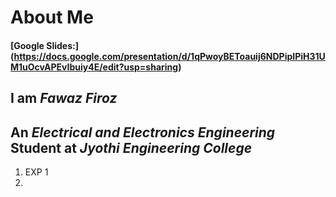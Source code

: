 # About Me
#### [Google Slides:] (https://docs.google.com/presentation/d/1qPwoyBEToauij6NDPipIPiH31UM1uOcvAPEvIbuiy4E/edit?usp=sharing)
## I am *Fawaz Firoz*
## An *Electrical and Electronics Engineering* Student at *Jyothi Engineering College*
1. EXP 1
2. 

